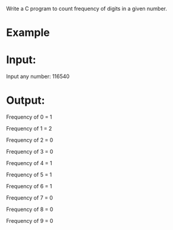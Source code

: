 Write a C program to count frequency of digits in a given number.

# Example
# Input:
Input any number: 116540
# Output:
Frequency of 0 = 1 

Frequency of 1 = 2 

Frequency of 2 = 0 

Frequency of 3 = 0 

Frequency of 4 = 1 

Frequency of 5 = 1 

Frequency of 6 = 1 

Frequency of 7 = 0 

Frequency of 8 = 0 

Frequency of 9 = 0
